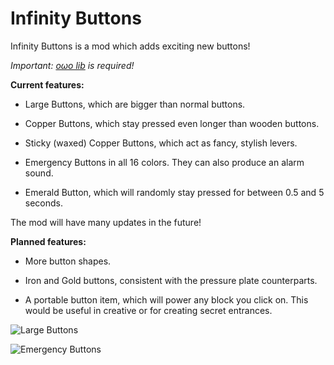 # Infinity Buttons

Infinity Buttons is a mod which adds exciting new buttons!

*Important: [oωo lib](https://modrinth.com/mod/owo-lib) is required!*

**Current features:**

- Large Buttons, which are bigger than normal buttons.

- Copper Buttons, which stay pressed even longer than wooden buttons.

- Sticky (waxed) Copper Buttons, which act as fancy, stylish levers.

- Emergency Buttons in all 16 colors. They can also produce an alarm sound.

- Emerald Button, which will randomly stay pressed for between 0.5 and 5 seconds.

The mod will have many updates in the future!

**Planned features:**

- More button shapes.

- Iron and Gold buttons, consistent with the pressure plate counterparts.

- A portable button item, which will power any block you click on. This would be useful in creative or for creating secret entrances.

![Large Buttons](https://i.imgur.com/TktdMfz.png)

![Emergency Buttons](https://i.imgur.com/YdZktEs.png)
